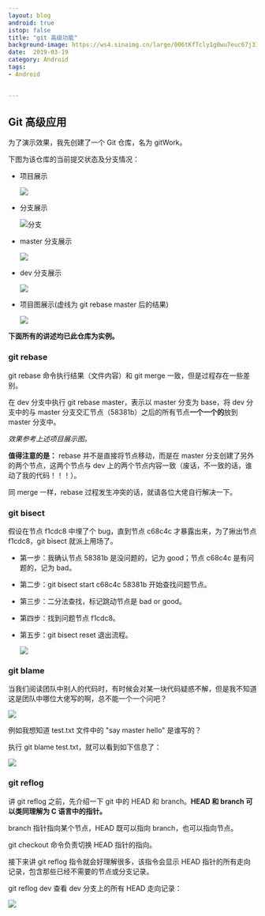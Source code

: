 ```yaml
---
layout: blog 
android: true 
istop: false
title: "git 高级功能" 
background-image: https://ws4.sinaimg.cn/large/006tKfTcly1g0wu7euc67j31900u04qp.jpg
date:  2019-03-19
category: Android
tags: 
- Android


---
```


## Git 高级应用

为了演示效果，我先创建了一个 Git 仓库，名为 gitWork。

下图为该仓库的当前提交状态及分支情况：

- 项目展示

  ![](https://ws2.sinaimg.cn/large/006tKfTcly1g1hkacayvaj311002uq3b.jpg)

- 分支展示

  ![分支](https://ws4.sinaimg.cn/large/006tKfTcly1g1hkas7zo1j311m034q2z.jpg)

- master 分支展示

  ![](https://ws1.sinaimg.cn/large/006tKfTcly1g1hkbrm5hcj319k0lkwi9.jpg)

- dev 分支展示

  ![](https://ws1.sinaimg.cn/large/006tKfTcly1g1hkbrm5hcj319k0lkwi9.jpg)

- 项目图展示(虚线为 git rebase master 后的结果)

  ![](https://ws3.sinaimg.cn/large/006tKfTcly1g1hlctl9f0j317c0h4q4h.jpg)

**下面所有的讲述均已此仓库为实例。**

### git rebase

git rebase 命令执行结果（文件内容）和 git merge 一致，但是过程存在一些差别。

在 dev 分支中执行 git rebase master，表示以 master 分支为 base，将 dev 分支中的与 master 分支交汇节点（58381b）之后的所有节点**一个一个的**放到 master 分支中。

*效果参考上述项目展示图。*

**值得注意的是：** rebase 并不是直接将节点移动，而是在 master 分支创建了另外的两个节点，这两个节点与 dev 上的两个节点内容一致（废话，不一致的话，谁动了我的代码！！！）。

同 merge 一样，rebase 过程发生冲突的话，就请各位大佬自行解决一下。

### git bisect

假设在节点 f1cdc8 中埋了个 bug，直到节点 c68c4c 才暴露出来，为了揪出节点 f1cdc8，git bisect 就派上用场了。

- 第一步：我确认节点 58381b 是没问题的，记为 good；节点 c68c4c 是有问题的，记为 bad。

- 第二步：git bisect start c68c4c 58381b 开始查找问题节点。

- 第三步：二分法查找，标记跳动节点是 bad or good。

- 第四步：找到问题节点 f1cdc8。

- 第五步：git bisect reset 退出流程。

  ![](https://ws2.sinaimg.cn/large/006tKfTcly1g1is6acesoj31b60io7bg.jpg)

### git blame

当我们阅读团队中别人的代码时，有时候会对某一块代码疑惑不解，但是我不知道这是团队中哪位大佬写的啊，总不能一个一个问吧？

![](https://ws4.sinaimg.cn/large/006tKfTcly1g1isqu4zb3j30ws01u74h.jpg)

例如我想知道 test.txt 文件中的 "say master hello" 是谁写的？

执行 git blame test.txt，就可以看到如下信息了：

![](https://ws1.sinaimg.cn/large/006tKfTcly1g1isr5707yj30ys020aa9.jpg)

### git reflog

讲 git reflog 之前，先介绍一下 git 中的 HEAD 和 branch。**HEAD 和 branch 可以类同理解为 C 语言中的指针。** 

branch 指针指向某个节点，HEAD 既可以指向 branch，也可以指向节点。

git checkout 命令负责切换 HEAD 指针的指向。

接下来讲 git reflog 指令就会好理解很多，该指令会显示 HEAD 指针的所有走向记录，包含那些已经不需要的节点或分支记录。

git reflog dev 查看 dev 分支上的所有 HEAD 走向记录：

![](https://ws3.sinaimg.cn/large/006tKfTcly1g1it4eztv7j31ek0awtcp.jpg)










